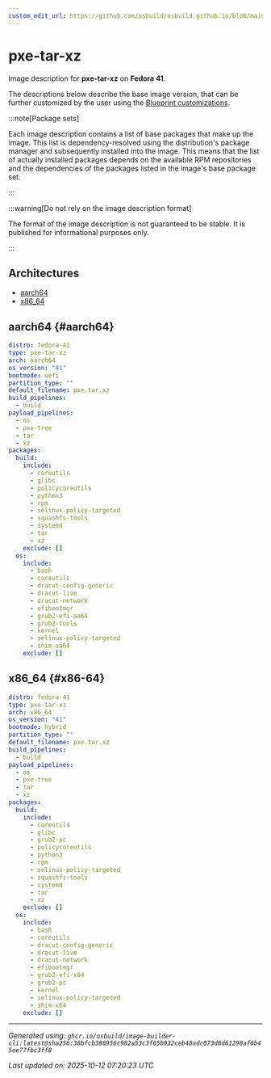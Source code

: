 ```yaml
---
custom_edit_url: https://github.com/osbuild/osbuild.github.io/blob/main/scripts/pull_image_descriptions.py
---
```


# pxe-tar-xz

<!--
[//]: # ( DO NOT MODIFY THIS FILE! )
[//]: # ( This content is generated by `scripts/pull_image_descriptions.py` )
[//]: # ( Generated on: 2025-10-12 07:20:23 UTC )
-->

Image description for **pxe-tar-xz** on **Fedora 41**.

The descriptions below describe the base image version, that can be further customized by the user using the [Blueprint customizations](../../01-blueprint-reference.md).

:::note[Package sets]

Each image description contains a list of base packages that make up the image. This list is dependency-resolved using the distribution's package manager and subsequently installed into the image. This means that the list of actually installed packages depends on the available RPM repositories and the dependencies of the packages listed in the image's base package set.

:::

:::warning[Do not rely on the image description format]

The format of the image description is not guaranteed to be stable. It is published for informational purposes only.

:::

## Architectures

- [aarch64](#aarch64)
- [x86_64](#x86-64)

## aarch64 {#aarch64}

```yaml
distro: fedora-41
type: pxe-tar-xz
arch: aarch64
os_version: "41"
bootmode: uefi
partition_type: ""
default_filename: pxe.tar.xz
build_pipelines:
  - build
payload_pipelines:
  - os
  - pxe-tree
  - tar
  - xz
packages:
  build:
    include:
      - coreutils
      - glibc
      - policycoreutils
      - python3
      - rpm
      - selinux-policy-targeted
      - squashfs-tools
      - systemd
      - tar
      - xz
    exclude: []
  os:
    include:
      - bash
      - coreutils
      - dracut-config-generic
      - dracut-live
      - dracut-network
      - efibootmgr
      - grub2-efi-aa64
      - grub2-tools
      - kernel
      - selinux-policy-targeted
      - shim-aa64
    exclude: []
```

## x86_64 {#x86-64}

```yaml
distro: fedora-41
type: pxe-tar-xz
arch: x86_64
os_version: "41"
bootmode: hybrid
partition_type: ""
default_filename: pxe.tar.xz
build_pipelines:
  - build
payload_pipelines:
  - os
  - pxe-tree
  - tar
  - xz
packages:
  build:
    include:
      - coreutils
      - glibc
      - grub2-pc
      - policycoreutils
      - python3
      - rpm
      - selinux-policy-targeted
      - squashfs-tools
      - systemd
      - tar
      - xz
    exclude: []
  os:
    include:
      - bash
      - coreutils
      - dracut-config-generic
      - dracut-live
      - dracut-network
      - efibootmgr
      - grub2-efi-x64
      - grub2-pc
      - kernel
      - selinux-policy-targeted
      - shim-x64
    exclude: []
```


---
*Generated using: `ghcr.io/osbuild/image-builder-cli:latest@sha256:38bfcb386956c982a53c3f65b932ceb48adc073d8d61298af6b45ee77fbc3ff0`*

*Last updated on: 2025-10-12 07:20:23 UTC*
